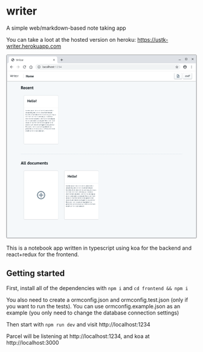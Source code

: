 # writer
A simple web/markdown-based note taking app

You can take a loot at the hosted version on heroku: https://ustk-writer.herokuapp.com

![screenshot](docs/main.png)

This is a notebook app written in typescript using koa for the backend and react+redux for the frontend.

## Getting started

First, install all of the dependencies with `npm i` and `cd frontend && npm i`

You also need to create a ormconfig.json and ormconfig.test.json (only if you want to run the tests). You can use ormconfig.example.json as an example (you only need to change the database connection settings)

Then start with `npm run dev` and visit http://localhost:1234

Parcel will be listening at http://localhost:1234, and koa at http://localhost:3000
